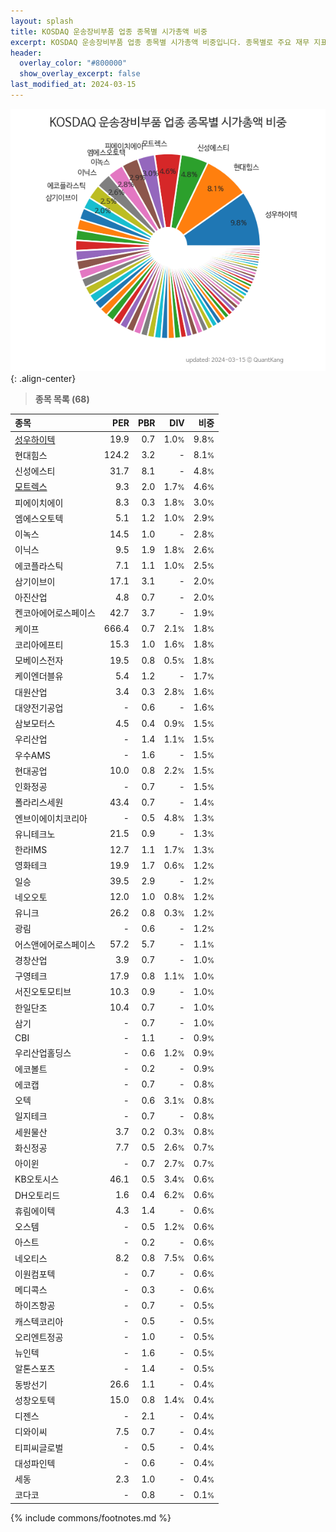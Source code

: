 ```yaml
---
layout: splash
title: KOSDAQ 운송장비부품 업종 종목별 시가총액 비중
excerpt: KOSDAQ 운송장비부품 업종 종목별 시가총액 비중입니다. 종목별로 주요 재무 지표를 함께 표시합니다.
header:
  overlay_color: "#800000"
  show_overlay_excerpt: false
last_modified_at: 2024-03-15
---
```



![KOSDAQ 운송장비부품 업종 종목별 시가총액 비중](/stats/sector/images/kosdaq_업종_운송장비부품_종목.png){: .align-center}


> **종목 목록 (68)**<a id="list"></a>

| **종목** | **PER** | **PBR** | **DIV** | **비중** |
| :------- | ------: | ------: | ------: | -------: |
| [성우하이텍](/015750/) | 19.9 | 0.7 | 1.0<small>%</small> | 9.8<small>%</small> |
| 현대힘스 | 124.2 | 3.2 | - | 8.1<small>%</small> |
| 신성에스티 | 31.7 | 8.1 | - | 4.8<small>%</small> |
| [모트렉스](/118990/) | 9.3 | 2.0 | 1.7<small>%</small> | 4.6<small>%</small> |
| 피에이치에이 | 8.3 | 0.3 | 1.8<small>%</small> | 3.0<small>%</small> |
| 엠에스오토텍 | 5.1 | 1.2 | 1.0<small>%</small> | 2.9<small>%</small> |
| 이녹스 | 14.5 | 1.0 | - | 2.8<small>%</small> |
| 이닉스 | 9.5 | 1.9 | 1.8<small>%</small> | 2.6<small>%</small> |
| 에코플라스틱 | 7.1 | 1.1 | 1.0<small>%</small> | 2.5<small>%</small> |
| 삼기이브이 | 17.1 | 3.1 | - | 2.0<small>%</small> |
| 아진산업 | 4.8 | 0.7 | - | 2.0<small>%</small> |
| 켄코아에어로스페이스 | 42.7 | 3.7 | - | 1.9<small>%</small> |
| 케이프 | 666.4 | 0.7 | 2.1<small>%</small> | 1.8<small>%</small> |
| 코리아에프티 | 15.3 | 1.0 | 1.6<small>%</small> | 1.8<small>%</small> |
| 모베이스전자 | 19.5 | 0.8 | 0.5<small>%</small> | 1.8<small>%</small> |
| 케이엔더블유 | 5.4 | 1.2 | - | 1.7<small>%</small> |
| 대원산업 | 3.4 | 0.3 | 2.8<small>%</small> | 1.6<small>%</small> |
| 대양전기공업 | - | 0.6 | - | 1.6<small>%</small> |
| 삼보모터스 | 4.5 | 0.4 | 0.9<small>%</small> | 1.5<small>%</small> |
| 우리산업 | - | 1.4 | 1.1<small>%</small> | 1.5<small>%</small> |
| 우수AMS | - | 1.6 | - | 1.5<small>%</small> |
| 현대공업 | 10.0 | 0.8 | 2.2<small>%</small> | 1.5<small>%</small> |
| 인화정공 | - | 0.7 | - | 1.5<small>%</small> |
| 폴라리스세원 | 43.4 | 0.7 | - | 1.4<small>%</small> |
| 엔브이에이치코리아 | - | 0.5 | 4.8<small>%</small> | 1.3<small>%</small> |
| 유니테크노 | 21.5 | 0.9 | - | 1.3<small>%</small> |
| 한라IMS | 12.7 | 1.1 | 1.7<small>%</small> | 1.3<small>%</small> |
| 영화테크 | 19.9 | 1.7 | 0.6<small>%</small> | 1.2<small>%</small> |
| 일승 | 39.5 | 2.9 | - | 1.2<small>%</small> |
| 네오오토 | 12.0 | 1.0 | 0.8<small>%</small> | 1.2<small>%</small> |
| 유니크 | 26.2 | 0.8 | 0.3<small>%</small> | 1.2<small>%</small> |
| 광림 | - | 0.6 | - | 1.2<small>%</small> |
| 어스앤에어로스페이스 | 57.2 | 5.7 | - | 1.1<small>%</small> |
| 경창산업 | 3.9 | 0.7 | - | 1.0<small>%</small> |
| 구영테크 | 17.9 | 0.8 | 1.1<small>%</small> | 1.0<small>%</small> |
| 서진오토모티브 | 10.3 | 0.9 | - | 1.0<small>%</small> |
| 한일단조 | 10.4 | 0.7 | - | 1.0<small>%</small> |
| 삼기 | - | 0.7 | - | 1.0<small>%</small> |
| CBI | - | 1.1 | - | 0.9<small>%</small> |
| 우리산업홀딩스 | - | 0.6 | 1.2<small>%</small> | 0.9<small>%</small> |
| 에코볼트 | - | 0.2 | - | 0.9<small>%</small> |
| 에코캡 | - | 0.7 | - | 0.8<small>%</small> |
| 오텍 | - | 0.6 | 3.1<small>%</small> | 0.8<small>%</small> |
| 일지테크 | - | 0.7 | - | 0.8<small>%</small> |
| 세원물산 | 3.7 | 0.2 | 0.3<small>%</small> | 0.8<small>%</small> |
| 화신정공 | 7.7 | 0.5 | 2.6<small>%</small> | 0.7<small>%</small> |
| 아이윈 | - | 0.7 | 2.7<small>%</small> | 0.7<small>%</small> |
| KB오토시스 | 46.1 | 0.5 | 3.4<small>%</small> | 0.6<small>%</small> |
| DH오토리드 | 1.6 | 0.4 | 6.2<small>%</small> | 0.6<small>%</small> |
| 휴림에이텍 | 4.3 | 1.4 | - | 0.6<small>%</small> |
| 오스템 | - | 0.5 | 1.2<small>%</small> | 0.6<small>%</small> |
| 아스트 | - | 0.2 | - | 0.6<small>%</small> |
| 네오티스 | 8.2 | 0.8 | 7.5<small>%</small> | 0.6<small>%</small> |
| 이원컴포텍 | - | 0.7 | - | 0.6<small>%</small> |
| 메디콕스 | - | 0.3 | - | 0.6<small>%</small> |
| 하이즈항공 | - | 0.7 | - | 0.5<small>%</small> |
| 캐스텍코리아 | - | 0.5 | - | 0.5<small>%</small> |
| 오리엔트정공 | - | 1.0 | - | 0.5<small>%</small> |
| 뉴인텍 | - | 1.6 | - | 0.5<small>%</small> |
| 알톤스포츠 | - | 1.4 | - | 0.5<small>%</small> |
| 동방선기 | 26.6 | 1.1 | - | 0.4<small>%</small> |
| 성창오토텍 | 15.0 | 0.8 | 1.4<small>%</small> | 0.4<small>%</small> |
| 디젠스 | - | 2.1 | - | 0.4<small>%</small> |
| 디와이씨 | 7.5 | 0.7 | - | 0.4<small>%</small> |
| 티피씨글로벌 | - | 0.5 | - | 0.4<small>%</small> |
| 대성파인텍 | - | 0.6 | - | 0.4<small>%</small> |
| 세동 | 2.3 | 1.0 | - | 0.4<small>%</small> |
| 코다코 | - | 0.8 | - | 0.1<small>%</small> |

{% include commons/footnotes.md %}